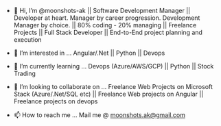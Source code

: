 - 👋 Hi, I’m @moonshots-ak || 
Software Development Manager
|| Developer at heart. Manager by career progression. Development Manager by choice.
|| 80% coding - 20% managing
|| Freelance Projects
|| Full Stack Developer
|| End-to-End project planning and execution
- 👀 I’m interested in ...
Angular/.Net
|| Python
|| Devops
- 🌱 I’m currently learning ...
Devops (Azure/AWS/GCP)
|| Python
|| Stock Trading
- 💞️ I’m looking to collaborate on ...
Freelance Web Projects on Microsoft Stack (Azure/.Net/SQL etc)
|| Freelance Web projects on Angular
|| Freelance projects on devops

- 📫 How to reach me ...
Mail me @ moonshots.ak@gmail.com

<!---
moonshots-ak/moonshots-ak is a ✨ special ✨ repository because its `README.md` (this file) appears on your GitHub profile.
You can click the Preview link to take a look at your changes.
--->
